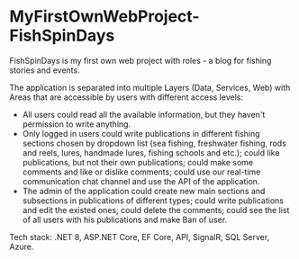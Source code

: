 # MyFirstOwnWebProject-FishSpinDays
FishSpinDays is my first own web project with roles - a blog for fishing stories and events.

The application is separated into multiple Layers (Data, Services, Web) with Areas that are accessible by users with different access levels:
- All users could read all the available information, but they haven't permission to write anything.
- Only logged in users could write publications in different fishing sections chosen by dropdown list (sea fishing, freshwater fishing, rods and reels, lures, handmade lures, fishing schools and etc.); could like publications, but not their own publications; could make some comments and like or dislike comments; could use our real-time communication chat channel and use the API of the application.
- The admin of the application could create new main sections and subsections in publications of different types; could write publications and edit the existed ones; could delete the comments; could see the list of all users with his publications and make Ban of user.

Tech stack: .NET 8, ASP.NET Core, EF Core, API, SignalR, SQL Server, Azure.
